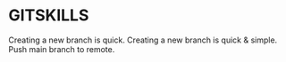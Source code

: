 # GITSKILLS

Creating a new branch is quick.
Creating a new branch is quick & simple.
Push main branch to remote.
